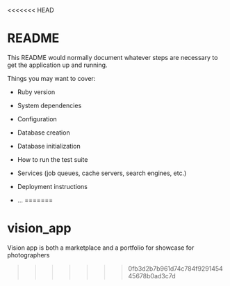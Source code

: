 <<<<<<< HEAD
# README

This README would normally document whatever steps are necessary to get the
application up and running.

Things you may want to cover:

* Ruby version

* System dependencies

* Configuration

* Database creation

* Database initialization

* How to run the test suite

* Services (job queues, cache servers, search engines, etc.)

* Deployment instructions

* ...
=======
# vision_app

Vision app is both a marketplace and a portfolio for showcase for photographers
>>>>>>> 0fb3d2b7b961d74c784f929145445678b0ad3c7d
